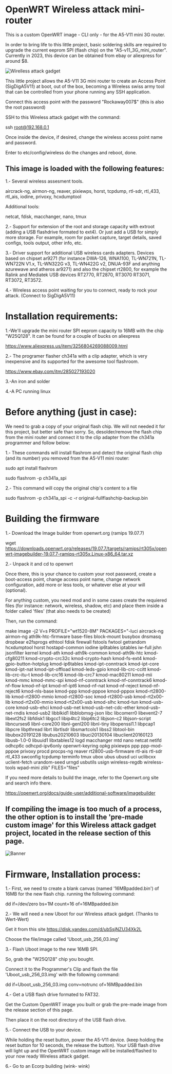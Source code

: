 # OpenWRT Wireless attack mini-router





This is a custom OpenWRT image - CLI only - for the A5-V11 mini 3G router.

In order to bring life to this little project, basic soldering skills are required to upgrade the current eeprom SPI (flash chip) on the "A5-v11_3G_mini_router". Currently in 2023, this device can be obtained from ebay or aliexpress for around $8.


![Wirelless attack gadget](A5-V11_3G_mini_router.PNG)


This little project allows the A5-V11 3G mini router to create an Access Point (SigDigA5V11) at boot, out of the box, becoming a Wireless swiss army tool that can be controlled from your phone running any SSH application.


Connect this access point with the password "Rockaway007$" (this is also the root password)

SSH to this Wireless attack gadget with the command:

ssh root@192.168.0.1

Once inside the device, if desired, change the wireless access point name and password. 

Enter to etc/config/wireless do the changes and reboot, done.







This image is loaded with the following features:
-
1.- Several wireless assesment tools.

aircrack-ng, airmon-ng, reaver, pixiewps, horst, tcpdump, rtl-sdr, rtl_433, rtl_ais, iodine, privoxy, hcxdumptool

Additional tools: 

netcat, fdisk, macchanger, nano, tmux


2.- Support for extension of the root and storage capacity with extroot (adding a USB flashdrive formated to ext4). Or just add a USB for simply more storage. For example, room for packet capture, target details, saved configs, tools output, other info, etc.

3.- Driver support for additional USB wireless cards adapters.
Devices based on chipset ar9271 (for instance DWA-126, WNA1100, TL-WN721N, TL-WN722N V1.x, TL-WN322G v3, TL-WN422G v2, DNUA-93F and anything azurewave and atheros ar9271) and also the chipset rt2800, for example the Ralink and Mediatek USB devices RT2770, RT2870, RT3070 RT3071, RT3072, RT3572.

4.- Wireless access point waiting for you to connect, ready to rock your attack. (Connect to SigDigA5V11)














# Installation requirements:



1.-We'll upgrade the mini router SPI eeprom capacity to 16MB with the chip "W25Q128". It can be found for a couple of bucks on aliexpress

https://www.aliexpress.us/item/3256804269088009.html

2.- The programer flasher ch341a with a clip adapter, which is very inexpensive and its supported for the awesome tool flashroom.

https://www.ebay.com/itm/285027193020

3.-An iron and solder

4.-A PC running linux





# Before anything (just in case):



We need to grab a copy of your original flash chip. We will not needed it for this project, but better safe than sorry. 
So, desolder/remove the flash chip from the mini router and connect it to the clip adapter from the ch341a programmer and follow below:


1.- These commands will install flashrom and  detect the original flash chip (and its number) you removed from the A5-V11 mini router:


sudo apt install flashrom

sudo flashrom -p ch341a_spi 


2.- This command will copy the original chip's content to a file


sudo flashrom -p ch341a_spi -c <detected flash chip> -r original-fullflashchip-backup.bin 


# Building the firmware


1.- Download the Image builder from openwrt.org (ramips 19.07.7)

wget https://downloads.openwrt.org/releases/19.07.7/targets/ramips/rt305x/openwrt-imagebuilder-19.07.7-ramips-rt305x.Linux-x86_64.tar.xz

2.- Unpack it and cd to openwrt

Once there, this is your chance to custom your root password, create a boot-access point, change access point name, change network configuration, add more or  less tools, or whatever else at your will (optional). 

For anything custom, you need mod and in some cases create the requiered files (for instance: network, wireless, shadow, etc) and place them inside a folder called 'files' (that also needs to be created)

Then, run the command:


make image -j2 V=s PROFILE="wt1520-8M" PACKAGES="-luci aircrack-ng airmon-ng ath9k-htc-firmware base-files block-mount busybox dnsmasq dropbear e2fsprogs ethtool fdisk firewall fstools fwtool getrandom hcxdumptool horst hostapd-common iodine ip6tables iptables iw-full jshn jsonfilter kernel kmod-ath kmod-ath9k-common kmod-ath9k-htc kmod-cfg80211 kmod-crypto-crc32c kmod-crypto-hash kmod-fs-ext4 kmod-gpio-button-hotplug kmod-ip6tables kmod-ipt-conntrack kmod-ipt-core kmod-ipt-nat kmod-ipt-offload kmod-leds-gpio kmod-lib-crc-ccitt kmod-lib-crc-itu-t kmod-lib-crc16 kmod-lib-crc7 kmod-mac80211 kmod-mii kmod-mmc kmod-mmc-spi kmod-nf-conntrack kmod-nf-conntrack6 kmod-nf-flow kmod-nf-ipt kmod-nf-ipt6 kmod-nf-nat kmod-nf-reject kmod-nf-reject6 kmod-nls-base kmod-ppp kmod-pppoe kmod-pppox kmod-rt2800-lib kmod-rt2800-mmio kmod-rt2800-soc kmod-rt2800-usb kmod-rt2x00-lib kmod-rt2x00-mmio kmod-rt2x00-usb kmod-slhc kmod-tun kmod-usb-core kmod-usb-ehci kmod-usb-net kmod-usb-net-cdc-ether kmod-usb-net-rndis kmod-usb2 libblkid1 libblobmsg-json libc libcomerr0 libevent2-7 libext2fs2 libfdisk1 libgcc1 libip4tc2 libip6tc2 libjson-c2 libjson-script libncurses6 libnl-core200 libnl-genl200 libnl-tiny libopenssl1.1 libpcap1 libpcre libpthread librt librtlsdr libsmartcols1 libss2 libtool-bin libubox20191228 libubus20210603 libuci20130104 libuclient20160123 libusb-1.0-0 libuuid1 libxtables12 logd macchanger mtd nano netcat netifd odhcp6c odhcpd-ipv6only openwrt-keyring opkg pixiewps ppp ppp-mod-pppoe privoxy procd procps-ng reaver rt2800-usb-firmware rtl-ais rtl-sdr rtl_433 swconfig tcpdump terminfo tmux ubox ubus ubusd uci uclibcxx uclient-fetch urandom-seed urngd usbutils usign wireless-regdb wireless-tools wpad-mini zlib" FILES="files"


If you need more details to build the image, refer to the Openwrt.org site and search info there.

https://openwrt.org/docs/guide-user/additional-software/imagebuilder


If compiling the image is too much of a process, the other option is to install the 'pre-made custom image' for this Wireless attack gadget project, located in the release section of this page.
-

![Banner](Banner-Wireless_Attack_Gadget.png)




# Firmware, Installation process:



1.- First, we need to create a blank canvas (named '16MBpadded.bin') of 16MB for the new flash chip.
running the following command:

 dd if=/dev/zero bs=1M count=16 of=16MBpadded.bin


2.- We will need a new Uboot for our Wireless attack gadget. (Thanks to Wert-Wert)

Get it from this site 
https://disk.yandex.com/d/ubSsjNZU34Xk2L 

Choose the file/image called 'Uboot_usb_256_03.img'


3.- Flash Uboot image to the new 16MB SPI. 

So, grab the "W25Q128" chip you bought. 

Connect it to the Programmer's Clip and flash the file 'Uboot_usb_256_03.img' with the following command:  

dd if=Uboot_usb_256_03.img conv=notrunc of=16MBpadded.bin


4.- Get a USB flash drive formated to FAT32.

Get the Custom OpenWRT image you built or grab the pre-made image from the release section of this page. 

Then place it on the root directory of the USB flash drive.


5.- Connect the USB to your device.

While holding the reset button, power the A5-V11 device. (keep holding the reset button for 10 seconds, the release the button).
Your USB flash drive will light up and the OpenWRT custom image will be installed/flashed to your now ready Wireless attack gadget.


6.- Go to an Ecorp building (wink- wink)




